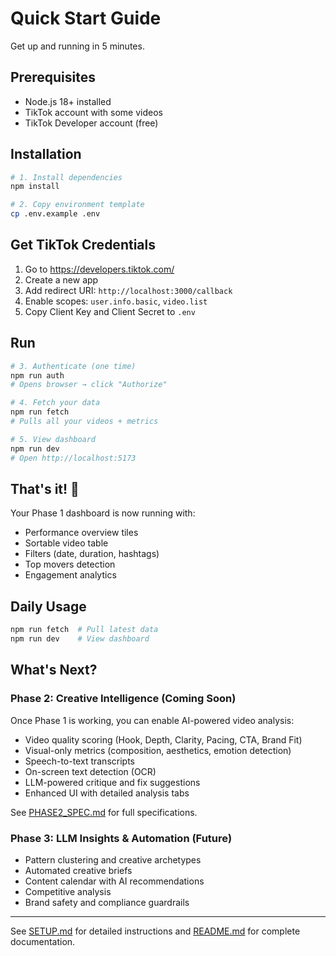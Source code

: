 # Quick Start Guide

Get up and running in 5 minutes.

## Prerequisites

- Node.js 18+ installed
- TikTok account with some videos
- TikTok Developer account (free)

## Installation

```bash
# 1. Install dependencies
npm install

# 2. Copy environment template
cp .env.example .env
```

## Get TikTok Credentials

1. Go to https://developers.tiktok.com/
2. Create a new app
3. Add redirect URI: `http://localhost:3000/callback`
4. Enable scopes: `user.info.basic`, `video.list`
5. Copy Client Key and Client Secret to `.env`

## Run

```bash
# 3. Authenticate (one time)
npm run auth
# Opens browser → click "Authorize"

# 4. Fetch your data
npm run fetch
# Pulls all your videos + metrics

# 5. View dashboard
npm run dev
# Open http://localhost:5173
```

## That's it! 🎉

Your Phase 1 dashboard is now running with:
- Performance overview tiles
- Sortable video table  
- Filters (date, duration, hashtags)
- Top movers detection
- Engagement analytics

## Daily Usage

```bash
npm run fetch  # Pull latest data
npm run dev    # View dashboard
```

## What's Next?

### Phase 2: Creative Intelligence (Coming Soon)
Once Phase 1 is working, you can enable AI-powered video analysis:
- Video quality scoring (Hook, Depth, Clarity, Pacing, CTA, Brand Fit)
- Visual-only metrics (composition, aesthetics, emotion detection)
- Speech-to-text transcripts
- On-screen text detection (OCR)
- LLM-powered critique and fix suggestions
- Enhanced UI with detailed analysis tabs

See [PHASE2_SPEC.md](PHASE2_SPEC.md) for full specifications.

### Phase 3: LLM Insights & Automation (Future)
- Pattern clustering and creative archetypes
- Automated creative briefs
- Content calendar with AI recommendations
- Competitive analysis
- Brand safety and compliance guardrails

---

See [SETUP.md](SETUP.md) for detailed instructions and [README.md](README.md) for complete documentation.

